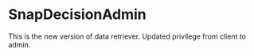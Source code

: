 # SnapDecisionAdmin

This is the new version of data retriever.
Updated privilege from client to admin.
